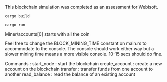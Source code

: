 This blockchain simulation was completed as an assessment for Webisoft.

`cargo build`

`cargo run`

Miner/accounts[0]  starts with all the coin

Feel free to change the BLOCK_MINING_TIME constant on main.rs to accommodate to the console.
The console should work either way but a slower mining time means a more visible console. 10-15 secs should do fine.

Commands :
    start_node : start the blockchain
    create_account : create a new account on the blockchain
    transfer : transfer funds from one account to another
    read_balance : read the balance of an existing account
